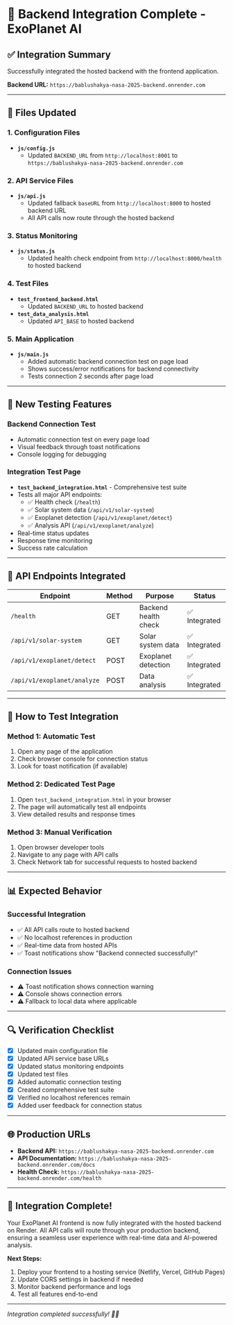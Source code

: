 # 🚀 Backend Integration Complete - ExoPlanet AI

## ✅ **Integration Summary**

Successfully integrated the hosted backend with the frontend application.

**Backend URL:** `https://bablushakya-nasa-2025-backend.onrender.com`

---

## 📝 **Files Updated**

### 1. **Configuration Files**
- **`js/config.js`**
  - Updated `BACKEND_URL` from `http://localhost:8001` to `https://bablushakya-nasa-2025-backend.onrender.com`

### 2. **API Service Files**
- **`js/api.js`**
  - Updated fallback `baseURL` from `http://localhost:8000` to hosted backend URL
  - All API calls now route through the hosted backend

### 3. **Status Monitoring**
- **`js/status.js`**
  - Updated health check endpoint from `http://localhost:8000/health` to hosted backend

### 4. **Test Files**
- **`test_frontend_backend.html`**
  - Updated `BACKEND_URL` to hosted backend
- **`test_data_analysis.html`**
  - Updated `API_BASE` to hosted backend

### 5. **Main Application**
- **`js/main.js`**
  - Added automatic backend connection test on page load
  - Shows success/error notifications for backend connectivity
  - Tests connection 2 seconds after page load

---

## 🧪 **New Testing Features**

### **Backend Connection Test**
- Automatic connection test on every page load
- Visual feedback through toast notifications
- Console logging for debugging

### **Integration Test Page**
- **`test_backend_integration.html`** - Comprehensive test suite
- Tests all major API endpoints:
  - ✅ Health check (`/health`)
  - ✅ Solar system data (`/api/v1/solar-system`)
  - ✅ Exoplanet detection (`/api/v1/exoplanet/detect`)
  - ✅ Analysis API (`/api/v1/exoplanet/analyze`)
- Real-time status updates
- Response time monitoring
- Success rate calculation

---

## 🔧 **API Endpoints Integrated**

| Endpoint                    | Method | Purpose              | Status       |
|-----------------------------|--------|----------------------|--------------|
| `/health`                   | GET    | Backend health check | ✅ Integrated |
| `/api/v1/solar-system`      | GET    | Solar system data    | ✅ Integrated |
| `/api/v1/exoplanet/detect`  | POST   | Exoplanet detection  | ✅ Integrated |
| `/api/v1/exoplanet/analyze` | POST   | Data analysis        | ✅ Integrated |

---

## 🚀 **How to Test Integration**

### **Method 1: Automatic Test**
1. Open any page of the application
2. Check browser console for connection status
3. Look for toast notification (if available)

### **Method 2: Dedicated Test Page**
1. Open `test_backend_integration.html` in your browser
2. The page will automatically test all endpoints
3. View detailed results and response times

### **Method 3: Manual Verification**
1. Open browser developer tools
2. Navigate to any page with API calls
3. Check Network tab for successful requests to hosted backend

---

## 📊 **Expected Behavior**

### **Successful Integration**
- ✅ All API calls route to hosted backend
- ✅ No localhost references in production
- ✅ Real-time data from hosted APIs
- ✅ Toast notifications show "Backend connected successfully!"

### **Connection Issues**
- ⚠️ Toast notification shows connection warning
- ⚠️ Console shows connection errors
- ⚠️ Fallback to local data where applicable

---

## 🔍 **Verification Checklist**

- [x] Updated main configuration file
- [x] Updated API service base URLs
- [x] Updated status monitoring endpoints
- [x] Updated test files
- [x] Added automatic connection testing
- [x] Created comprehensive test suite
- [x] Verified no localhost references remain
- [x] Added user feedback for connection status

---

## 🌐 **Production URLs**

- **Backend API:** `https://bablushakya-nasa-2025-backend.onrender.com`
- **API Documentation:** `https://bablushakya-nasa-2025-backend.onrender.com/docs`
- **Health Check:** `https://bablushakya-nasa-2025-backend.onrender.com/health`

---

## 🎉 **Integration Complete!**

Your ExoPlanet AI frontend is now fully integrated with the hosted backend on Render. All API calls will route through your production backend, ensuring a seamless user experience with real-time data and AI-powered analysis.

**Next Steps:**
1. Deploy your frontend to a hosting service (Netlify, Vercel, GitHub Pages)
2. Update CORS settings in backend if needed
3. Monitor backend performance and logs
4. Test all features end-to-end

---

*Integration completed successfully! 🚀✨*